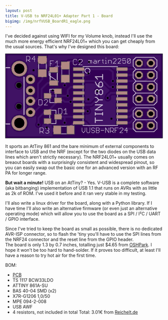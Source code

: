```yaml
---
layout: post
title: V-USB to NRF24L01+ Adapter Part 1 - Board
bigimg: /img/nrfVUSB_BoardR1_eagle.png
---
```


I've decided against using WIFI for my Volume knob, instead I'll use the much more energy efficient NRF24L01+ which you can get cheaply from the usual sources.
That's why I've designed this board:  

![PCB](/img/nrfVUSB_BoardR1_oshpark.png)  

It sports an AtTiny 861 and the bare minimum of external components to interface to USB and the NRF (except for the two diodes on the USB data lines which aren't strictly necessary).
The NRF24L01+ usually comes on breaout boards with a surprisingly consistent and widespread pinout, so you can easily swap out the basic one for an advanced version with an RF PA for longer range.  

**But wait a minute!** USB on an AtTiny? - Yes. V-USB is a complete software (aka bitbanging) implementation of USB 1.1 that runs on AVRs with as little as 2k of ROM. I've used it before and it ran very stable in my testing.  

I'll also write a linux driver for the board, along with a Python library.
If I have time I'll also write an alternative firmware (or even just an alternative operating mode) which will allow you to use the board as a SPI / I²C / UART / GPIO interface.  

Since I've tried to keep the board as small as possible, there is no dedicated AVR-ISP connector, so to flash the 'tiny you'll have to use the SPI lines from the NRF24 connector and the reset line from the GPIO header.  
The board is only 1.3 by 0.7 inches, totalling just $4.65 from [OSHPark](http://www.oshpark.com). I hope it won't be too hard to hand-solder. If it proves too difficult, at least I'll have a reason to try hot air for the first time.

BOM:

* [PCB](https://oshpark.com/shared_projects/8y6aOAnr)
* TS 1117 BCW33LDO  
* ATTINY 861A-SU  
* BAS 40-04 SMD  (x2)  
* X7R-G1206 1,0/50  
* MPE 094-2-008  
* USB AWF  
* 4 resistors, not included in total
Total: 3.01€ from [Reichelt.de](http://www.reichelt.de)

